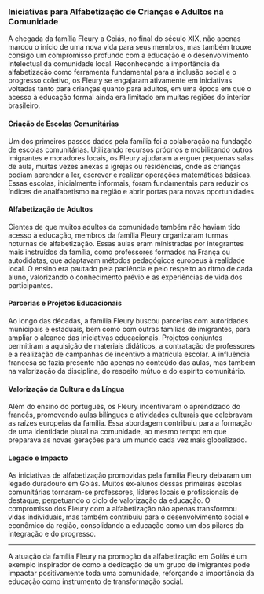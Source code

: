 ### Iniciativas para Alfabetização de Crianças e Adultos na Comunidade

A chegada da família Fleury a Goiás, no final do século XIX, não apenas marcou o início de uma nova vida para seus membros, mas também trouxe consigo um compromisso profundo com a educação e o desenvolvimento intelectual da comunidade local. Reconhecendo a importância da alfabetização como ferramenta fundamental para a inclusão social e o progresso coletivo, os Fleury se engajaram ativamente em iniciativas voltadas tanto para crianças quanto para adultos, em uma época em que o acesso à educação formal ainda era limitado em muitas regiões do interior brasileiro.

#### Criação de Escolas Comunitárias

Um dos primeiros passos dados pela família foi a colaboração na fundação de escolas comunitárias. Utilizando recursos próprios e mobilizando outros imigrantes e moradores locais, os Fleury ajudaram a erguer pequenas salas de aula, muitas vezes anexas a igrejas ou residências, onde as crianças podiam aprender a ler, escrever e realizar operações matemáticas básicas. Essas escolas, inicialmente informais, foram fundamentais para reduzir os índices de analfabetismo na região e abrir portas para novas oportunidades.

#### Alfabetização de Adultos

Cientes de que muitos adultos da comunidade também não haviam tido acesso à educação, membros da família Fleury organizaram turmas noturnas de alfabetização. Essas aulas eram ministradas por integrantes mais instruídos da família, como professores formados na França ou autodidatas, que adaptavam métodos pedagógicos europeus à realidade local. O ensino era pautado pela paciência e pelo respeito ao ritmo de cada aluno, valorizando o conhecimento prévio e as experiências de vida dos participantes.

#### Parcerias e Projetos Educacionais

Ao longo das décadas, a família Fleury buscou parcerias com autoridades municipais e estaduais, bem como com outras famílias de imigrantes, para ampliar o alcance das iniciativas educacionais. Projetos conjuntos permitiram a aquisição de materiais didáticos, a contratação de professores e a realização de campanhas de incentivo à matrícula escolar. A influência francesa se fazia presente não apenas no conteúdo das aulas, mas também na valorização da disciplina, do respeito mútuo e do espírito comunitário.

#### Valorização da Cultura e da Língua

Além do ensino do português, os Fleury incentivaram o aprendizado do francês, promovendo aulas bilíngues e atividades culturais que celebravam as raízes europeias da família. Essa abordagem contribuiu para a formação de uma identidade plural na comunidade, ao mesmo tempo em que preparava as novas gerações para um mundo cada vez mais globalizado.

#### Legado e Impacto

As iniciativas de alfabetização promovidas pela família Fleury deixaram um legado duradouro em Goiás. Muitos ex-alunos dessas primeiras escolas comunitárias tornaram-se professores, líderes locais e profissionais de destaque, perpetuando o ciclo de valorização da educação. O compromisso dos Fleury com a alfabetização não apenas transformou vidas individuais, mas também contribuiu para o desenvolvimento social e econômico da região, consolidando a educação como um dos pilares da integração e do progresso.

---

A atuação da família Fleury na promoção da alfabetização em Goiás é um exemplo inspirador de como a dedicação de um grupo de imigrantes pode impactar positivamente toda uma comunidade, reforçando a importância da educação como instrumento de transformação social.